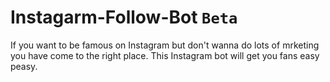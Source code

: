 # Instagarm-Follow-Bot `Beta`

If you want to be famous on Instagram but don't wanna do lots of mrketing you have come to the right place. This Instagram bot will get you fans easy peasy.
